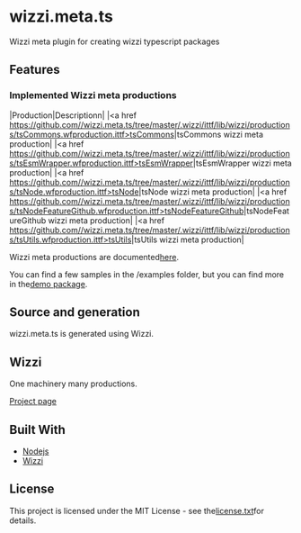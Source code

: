 # wizzi.meta.ts

Wizzi meta plugin for creating wizzi typescript packages

## Features
### Implemented Wizzi meta productions
|Production|Descriptionn|
|<a href https://github.com//wizzi.meta.ts/tree/master/.wizzi/ittf/lib/wizzi/productions/tsCommons.wfproduction.ittf>tsCommons</a>|tsCommons wizzi meta production|
|<a href https://github.com//wizzi.meta.ts/tree/master/.wizzi/ittf/lib/wizzi/productions/tsEsmWrapper.wfproduction.ittf>tsEsmWrapper</a>|tsEsmWrapper wizzi meta production|
|<a href https://github.com//wizzi.meta.ts/tree/master/.wizzi/ittf/lib/wizzi/productions/tsNode.wfproduction.ittf>tsNode</a>|tsNode wizzi meta production|
|<a href https://github.com//wizzi.meta.ts/tree/master/.wizzi/ittf/lib/wizzi/productions/tsNodeFeatureGithub.wfproduction.ittf>tsNodeFeatureGithub</a>|tsNodeFeatureGithub wizzi meta production|
|<a href https://github.com//wizzi.meta.ts/tree/master/.wizzi/ittf/lib/wizzi/productions/tsUtils.wfproduction.ittf>tsUtils</a>|tsUtils wizzi meta production|


Wizzi meta productions are documented[here](https://stfnbssl.github.io/wizzi/docs/wizziplugins.html).

You can find a few samples in the /examples folder, but you can find more in the[demo package](https://github.com/wizzifactory/wizzi/tree/master/packages/wizzi-demo/.wizzi/ittf/examples/advanced/plugins).
## Source and generation
wizzi.meta.ts is generated using Wizzi.

## Wizzi

One machinery many productions.

[Project page](https://stfnbssl.github.io/wizzi)
## Built With
* [Nodejs](https://nodejs.org)
* [Wizzi](https://github.com/stfnbssl/wizzi)

## License
This project is licensed under the MIT License - see the[license.txt](license.txt)for details.
